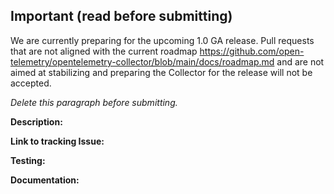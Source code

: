## Important (read before submitting)
We are currently preparing for the upcoming 1.0 GA release. Pull requests that are not aligned with
the current roadmap https://github.com/open-telemetry/opentelemetry-collector/blob/main/docs/roadmap.md
and are not aimed at stabilizing and preparing the Collector for the release will not be accepted.

_Delete this paragraph before submitting._

**Description:** <Describe what has changed.>
<!--Ex. Fixing a bug - Describe the bug and how this fixes the issue.
Ex. Adding a feature - Explain what this achieves.-->

**Link to tracking Issue:** <Issue number if applicable>

**Testing:** <Describe what testing was performed and which tests were added.>

**Documentation:** <Describe the documentation added.>

